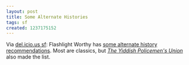 ```yaml
---
layout: post
title: Some Alternate Histories
tags: sf
created: 1237175152
---
```

Via [del.icio.us sf](/aggregator/sources/24):  Flashlight Worthy has [some alternate history recommendations](http://www.flashlightworthybooks.com/Alternate-History-Science-Fiction-the-Best-Earths-that-Never-Were/375?fwsource=tw).  Most are classics, but [*The Yiddish Policemen's Union*](/node/578) also made the list.
